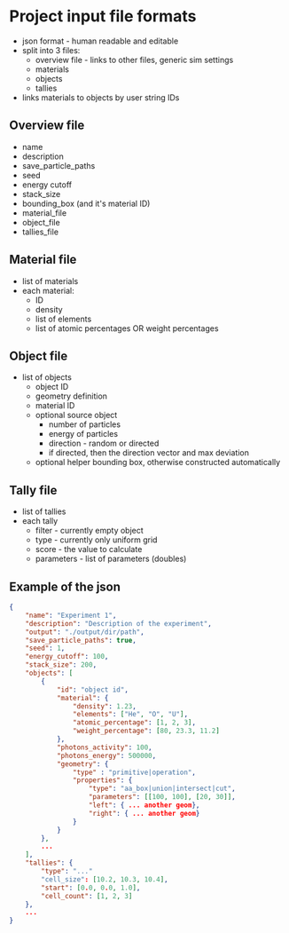 # Project input file formats

- json format - human readable and editable
- split into 3 files:
    - overview file - links to other files, generic sim settings
    - materials
    - objects
    - tallies
- links materials to objects by user string IDs

## Overview file

- name
- description
- save_particle_paths
- seed
- energy cutoff
- stack_size
- bounding_box (and it's material ID)
- material_file
- object_file
- tallies_file

## Material file
- list of materials
- each material:
    - ID
    - density
    - list of elements
    - list of atomic percentages OR weight percentages

## Object file

- list of objects
    - object ID
    - geometry definition
    - material ID
    - optional source object
        - number of particles
        - energy of particles
        - direction - random or directed
        - if directed, then the direction vector and max deviation
    - optional helper bounding box, otherwise constructed automatically


## Tally file
- list of tallies
- each tally
    - filter - currently empty object
    - type - currently only uniform grid
    - score - the value to calculate
    - parameters - list of parameters (doubles)


## Example of the json
```json
{
    "name": "Experiment 1",
    "description": "Description of the experiment",
    "output": "./output/dir/path",
    "save_particle_paths": true,
    "seed": 1,
    "energy_cutoff": 100,
    "stack_size": 200,
    "objects": [
        {
            "id": "object id",
            "material": {
                "density": 1.23,
                "elements": ["He", "O", "U"],
                "atomic_percentage": [1, 2, 3],
                "weight_percentage": [80, 23.3, 11.2]
            },
            "photons_activity": 100,
            "photons_energy": 500000,
            "geometry": {
                "type" : "primitive|operation",
                "properties": {
                    "type": "aa_box|union|intersect|cut",
                    "parameters": [[100, 100], [20, 30]],
                    "left": { ... another geom},
                    "right": { ... another geom}
                }
            }
        },
        ...
    ],
    "tallies": {
        "type": "..."
        "cell_size": [10.2, 10.3, 10.4],
        "start": [0.0, 0.0, 1.0],
        "cell_count": [1, 2, 3]
    },
    ...
}
```
